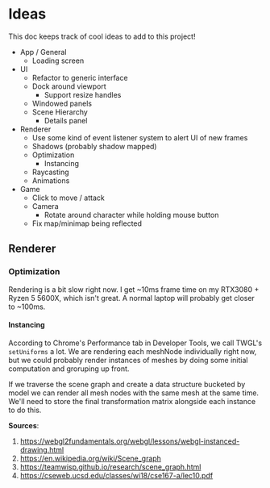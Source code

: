# Ideas

This doc keeps track of cool ideas to add to this project!

- App / General
  - Loading screen
- UI
  - Refactor to generic interface
  - Dock around viewport
    - Support resize handles
  - Windowed panels
  - Scene Hierarchy
    - Details panel
- Renderer
  - Use some kind of event listener system to alert UI of new frames
  - Shadows (probably shadow mapped)
  - Optimization
    - Instancing
  - Raycasting
  - Animations
- Game
  - Click to move / attack
  - Camera
    - Rotate around character while holding mouse button
  - Fix map/minimap being reflected


## Renderer

### Optimization

Rendering is a bit slow right now. I get ~10ms frame time on my RTX3080 + Ryzen 5 5600X, which isn't great. A normal laptop will probably get closer to ~100ms.

#### Instancing

According to Chrome's Performance tab in Developer Tools, we call TWGL's `setUniforms` a lot. We are rendering each meshNode individually right now, but we could probably render instances of meshes by doing some initial computation and groruping up front.

If we traverse the scene graph and create a data structure bucketed by model we can render all mesh nodes with the same mesh at the same time. We'll need to store the final transformation matrix alongside each instance to do this.

**Sources**:
1. https://webgl2fundamentals.org/webgl/lessons/webgl-instanced-drawing.html
1. https://en.wikipedia.org/wiki/Scene_graph
1. https://teamwisp.github.io/research/scene_graph.html
1. https://cseweb.ucsd.edu/classes/wi18/cse167-a/lec10.pdf
